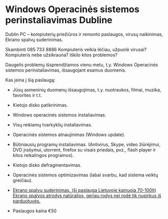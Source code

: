 # Windows Operacinės sistemos perinstaliavimas Dubline

Dublin PC – kompiuterių priežiūros ir remonto paslaugos, virusų naikinimas, Ekrano spalvų suderinimas.

Skambinti 085 733 8886
Kompiuteris veikia lėčiau, užpuolė virusai?
Kompiuteris nebe užsikrauna?
Iškilo kitos problemos?

Daugelis problemų išsprendžiamos vienu metu, t.y.  Windows Operacinės sistemos perinstaliavimas, išsaugojant esamus duomenis.

Kas įeina į šią paslaugą:

- Jūsų asmeninių duomenų išsaugojimas, t.y. nuotraukos, filmai, muzika, favorites ir t.t.
- Kietojo disko patikrinimas.
- Windows operacinės sistemos instaliavimas.
- Visų reikiamų tvarkyklių instaliavimas.
- Operacinės sistemos atnaujinimas (Windows update).
- Būtiniausių programų instaliavimas. (Antivirus, Skype, video žiūrėjimui, DVD įrašymui, utorrent, firefox su visais priedais, pvz., flash player ir kitos reikalingos programos).
- Kietojo disko defragmentavimas.
- Operacinės sistemos optimizavimas (labai svarbu, kad sistema veiktų greičiau).
- [Ekrano spalvų suderinimas. (ši paslauga Lietuvoje kainuoja 70-100lt) Ekrano spalvos atrodys natūralios, geriau rodys nei rodė tik nupirkus iš parduotuvės.](/lt/monitor-calibration-service.md)

- Paslaugos kaina €50